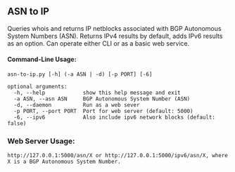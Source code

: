 ## ASN to IP

Queries whois and returns IP netblocks associated with BGP Autonomous System Numbers (ASN). Returns IPv4 results by default, adds IPv6 results as an option. Can operate either CLI or as a basic web service.

#### Command-Line Usage:

```
asn-to-ip.py [-h] (-a ASN | -d) [-p PORT] [-6]

optional arguments:  
  -h, --help            show this help message and exit  
  -a ASN, --asn ASN     BGP Autonomous System Number (ASN)  
  -d, --daemon          Run as a web sever  
  -p PORT, --port PORT  Port for web server (default: 5000)  
  -6, --ipv6            Also include ipv6 network blocks (default: false)  
```

### Web Server Usage:

```
http://127.0.0.1:5000/asn/X or http://127.0.0.1:5000/ipv6/asn/X, where X is a BGP Autonomous System Number.
```
